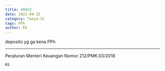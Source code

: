 ```yaml
---
title: 49923
date: 2021-04-15
category: Tanya-SC
tags: PPh
author: RS
---
```


deposito yg ga kena PPh

---

Peraturan Menteri Keuangan Nomor 212/PMK.03/2018

`RS`
